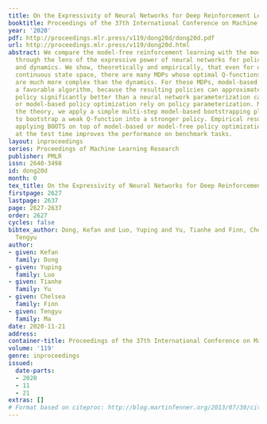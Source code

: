```yaml
---
title: On the Expressivity of Neural Networks for Deep Reinforcement Learning
booktitle: Proceedings of the 37th International Conference on Machine Learning
year: '2020'
pdf: http://proceedings.mlr.press/v119/dong20d/dong20d.pdf
url: http://proceedings.mlr.press/v119/dong20d.html
abstract: We compare the model-free reinforcement learning with the model-based approaches
  through the lens of the expressive power of neural networks for policies, Q-functions,
  and dynamics. We show, theoretically and empirically, that even for one-dimensional
  continuous state space, there are many MDPs whose optimal Q-functions and policies
  are much more complex than the dynamics. For these MDPs, model-based planning is
  a favorable algorithm, because the resulting policies can approximate the optimal
  policy significantly better than a neural network parameterization can, and model-free
  or model-based policy optimization rely on policy parameterization. Motivated by
  the theory, we apply a simple multi-step model-based bootstrapping planner (BOOTS)
  to bootstrap a weak Q-function into a stronger policy. Empirical results show that
  applying BOOTS on top of model-based or model-free policy optimization algorithms
  at the test time improves the performance on benchmark tasks.
layout: inproceedings
series: Proceedings of Machine Learning Research
publisher: PMLR
issn: 2640-3498
id: dong20d
month: 0
tex_title: On the Expressivity of Neural Networks for Deep Reinforcement Learning
firstpage: 2627
lastpage: 2637
page: 2627-2637
order: 2627
cycles: false
bibtex_author: Dong, Kefan and Luo, Yuping and Yu, Tianhe and Finn, Chelsea and Ma,
  Tengyu
author:
- given: Kefan
  family: Dong
- given: Yuping
  family: Luo
- given: Tianhe
  family: Yu
- given: Chelsea
  family: Finn
- given: Tengyu
  family: Ma
date: 2020-11-21
address: 
container-title: Proceedings of the 37th International Conference on Machine Learning
volume: '119'
genre: inproceedings
issued:
  date-parts:
  - 2020
  - 11
  - 21
extras: []
# Format based on citeproc: http://blog.martinfenner.org/2013/07/30/citeproc-yaml-for-bibliographies/
---
```

